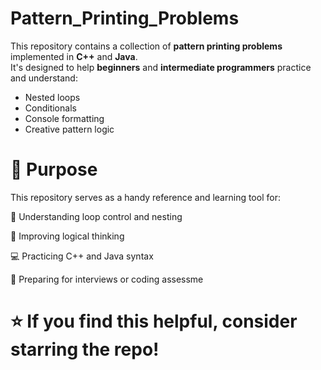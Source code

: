 # Pattern_Printing_Problems

This repository contains a collection of **pattern printing problems** implemented in **C++** and **Java**.  
It's designed to help **beginners** and **intermediate programmers** practice and understand:

- Nested loops
- Conditionals
- Console formatting
- Creative pattern logic

# 📌 Purpose
This repository serves as a handy reference and learning tool for:

🔄 Understanding loop control and nesting

🧠 Improving logical thinking

💻 Practicing C++ and Java syntax

🧪 Preparing for interviews or coding assessme

# ⭐️ If you find this helpful, consider starring the repo!



